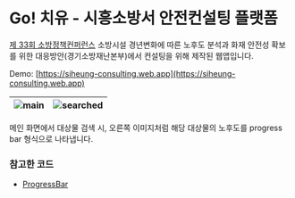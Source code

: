 # Go! 치유 - 시흥소방서 안전컨설팅 플랫폼

[제 33회 소방정책컨퍼런스](https://www.nfsa.go.kr/nfsa/releaseinformation/archive/0011/?boardId=bbs_0000000000000370&mode=view&cntId=123&category=%EC%A0%9C33%ED%9A%8C&pageIdx=&searchCondition=&searchKeyword=) 소방시설 경년변화에 따른 노후도 분석과 화재 안전성 확보를 위한 대응방안(경기소방재난본부)에서 컨설팅을 위해 제작된 웹앱입니다.

Demo: [https://siheung-consulting.web.app](https://siheung-consulting.web.app)

![main]("./src/main.PNG")|![searched]("./src/searched.PNG")|
|---|---|

메인 화면에서 대상물 검색 시, 오른쪽 이미지처럼 해당 대상물의 노후도를 progress bar 형식으로 나타냅니다.

### 참고한 코드
- [ProgressBar](https://www.csscodelab.com/custom-react-js-progress-bar/)